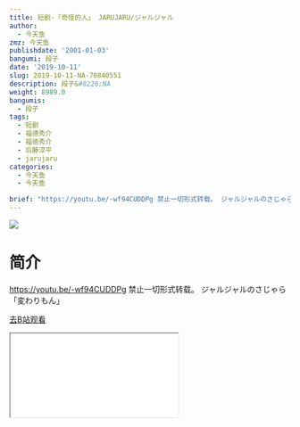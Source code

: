 ```yaml
---
title: 短剧-「奇怪的人」 JARUJARU/ジャルジャル
author:
  - 今天鱼
zmz: 今天鱼
publishdate: '2001-01-03'
bangumi: 段子
date: '2019-10-11'
slug: 2019-10-11-NA-70840551
description: 段子&#8226;NA
weight: 8989.0
bangumis:
  - 段子
tags:
  - 短剧
  - 福德秀介
  - 福徳秀介
  - 后藤淳平
  - jarujaru
categories:
  - 今天鱼
  - 今天鱼

brief: "https://youtu.be/-wf94CUDDPg 禁止一切形式转载。 ジャルジャルのさじゃら「変わりもん」"
---
```

![](https://i.imgur.com/9MikxId.jpg)
# 简介  
https://youtu.be/-wf94CUDDPg
禁止一切形式转载。
ジャルジャルのさじゃら「変わりもん」  

[去B站观看](https://www.bilibili.com/video/av70840551/)
<div class ="resp-container"><iframe class="testiframe" src="//player.bilibili.com/player.html?aid=70840551"", scrolling="no", allowfullscreen="true" > </iframe></div> 
